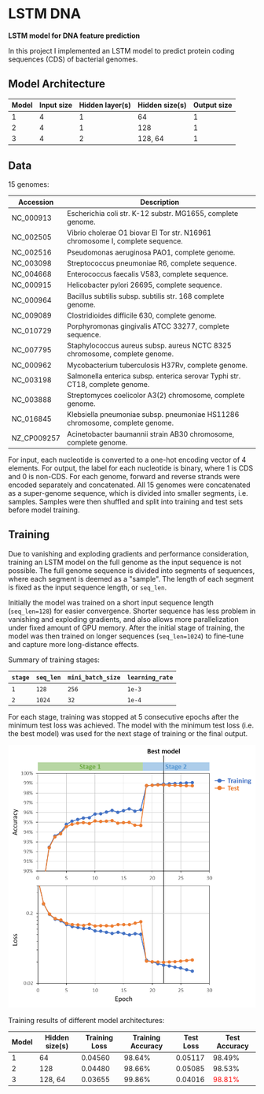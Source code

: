 # LSTM DNA
**LSTM model for DNA feature prediction**

In this project I implemented an LSTM model to predict protein coding sequences (CDS) of bacterial genomes.

## Model Architecture

| Model |Input size| Hidden layer(s) | Hidden size(s)  | Output size |
|-------|----------|-----------------|-----------------|-------------|
| 1     | 4        | 1               | 64              | 1           |
| 2     | 4        | 1               | 128             | 1           |
| 3     | 4        | 2               | 128, 64         | 1           |

## Data

15 genomes:

| Accession | Description |
|---|---|
| NC_000913 | Escherichia coli str. K-12 substr. MG1655, complete genome. |
| NC_002505 | Vibrio cholerae O1 biovar El Tor str. N16961 chromosome I, complete sequence. |
| NC_002516 | Pseudomonas aeruginosa PAO1, complete genome. |
| NC_003098 | Streptococcus pneumoniae R6, complete sequence. |
| NC_004668 | Enterococcus faecalis V583, complete sequence. |
| NC_000915 | Helicobacter pylori 26695, complete sequence. |
| NC_000964 | Bacillus subtilis subsp. subtilis str. 168 complete genome. |
| NC_009089 | Clostridioides difficile 630, complete genome. |
| NC_010729 | Porphyromonas gingivalis ATCC 33277, complete sequence. |
| NC_007795 | Staphylococcus aureus subsp. aureus NCTC 8325 chromosome, complete genome. |
| NC_000962 | Mycobacterium tuberculosis H37Rv, complete genome. |
| NC_003198 | Salmonella enterica subsp. enterica serovar Typhi str. CT18, complete genome. |
| NC_003888 | Streptomyces coelicolor A3(2) chromosome, complete genome. |
| NC_016845 | Klebsiella pneumoniae subsp. pneumoniae HS11286 chromosome, complete genome. |
| NZ_CP009257 | Acinetobacter baumannii strain AB30 chromosome, complete genome. |

For input, each nucleotide is converted to a one-hot encoding vector of 4 elements.
For output, the label for each nucleotide is binary, where 1 is CDS and 0 is non-CDS.
For each genome, forward and reverse strands were encoded separately and concatenated.
All 15 genomes were concatenated as a super-genome sequence,
which is divided into smaller segments, i.e. samples.
Samples were then shuffled and split into training and test sets before model training.

## Training

Due to vanishing and exploding gradients and performance consideration,
training an LSTM model on the full genome as the input sequence is not possible.
The full genome sequence is divided into segments of sequences,
where each segment is deemed as a "sample".
The length of each segment is fixed as the input sequence length, or `seq_len`.

Initially the model was trained on a short input sequence length (`seq_len=128`) for easier convergence.
Shorter sequence has less problem in vanishing and exploding gradients,
and also allows more parallelization under fixed amount of GPU memory.
After the initial stage of training, the model was then trained on longer sequences (`seq_len=1024`)
to fine-tune and capture more long-distance effects.

Summary of training stages:

| `stage` | `seq_len` | `mini_batch_size` | `learning_rate` |
|---------|-----------|-------------------|-----------------|
| `1`     | `128`     | `256`             | `1e-3`          |
| `2`     | `1024`    | `32`              | `1e-4`          |

For each stage, training was stopped at 5 consecutive epochs after the minimum test loss was achieved.
The model with the minimum test loss (i.e. the best model) was used for
the next stage of training or the final output.

![Learning Curve](./experiments/experiment_003/learning_curve.png)

Training results of different model architectures:

| Model | Hidden size(s)  | Training Loss | Training Accuracy | Test Loss | Test Accuracy |
|-------|-----------------|---------------|-------------------|-----------|---------------|
| 1     | 64              | 0.04560       | 98.64%            | 0.05117   | 98.49%        |
| 2     | 128             | 0.04480       | 98.66%            | 0.05085   | 98.53%        |
| 3     | 128, 64         | 0.03655       | 99.86%            | 0.04016   | <span style="color:red"> 98.81% </span> |
